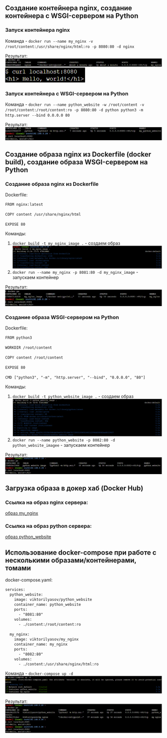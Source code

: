## Создание контейнера nginx, создание контейнера с WSGI-сервером на Python

### Запуск контейнера nginx

Команда - ```docker run --name my_nginx -v /root/content:/usr/share/nginx/html:ro -p 8080:80 -d nginx```

Результат: 
![1729856092773](image/Задание4/Задание1.1.1.png)
![1729856272993](image/Задание4/Задание1.1.2.png)
### Запуск контейнера с WSGI-сервером на Python

Команда - ```docker run --name python_website -w /root/content -v /root/content:/root/content:ro -p 8080:80 -d python python3 -m http.server --bind 0.0.0.0 80```

Результат:
![1729862081380](image/Задание4/Задание1.2.png)

## Создание образа nginx из Dockerfile (docker build), создание образа WSGI-сервером на Python

### Создание образа nginx из Dockerfile

Dockerfile:
```
FROM nginx:latest

COPY content /usr/share/nginx/html

EXPOSE 80
```

Команды:
1. ```docker build -t my_nginx_image .``` - создаем образ
![1729863128750](image/Задание4/Задание2.1.1.png)
2. ```docker run --name my_nginx -p 8081:80 -d my_nginx_image``` - запускаем контейнер

Результат:
![1729862942734](image/Задание4/Задание2.1.2.png)

### Создание образа WSGI-сервером на Python

Dockerfile:
```
FROM python3

WORKDIR /root/content

COPY content /root/content

EXPOSE 80

CMD ["python3", "-m", "http.server", "--bind", "0.0.0.0", "80"]
```
Команды:
1. ```docker build -t python_website_image .``` - создаем образ
![1729863392850](image/Задание4/Задание2.2.1.png)
2. ```docker run --name python_website -p 8082:80 -d python_website_imagee``` - запускаем контейнер

Результат:
![1729863582546](image/Задание4/Задание2.2.2.png)

## Загрузка образа в докер хаб (Docker Hub)

### Ссылка на образ nginx сервера:
[образ my_nginx](https://hub.docker.com/r/viktorilyasov/my_nginx)

### Ссылка на образ python сервера:
[образ python_website](https://hub.docker.com/r/viktorilyasov/python_website)

## Использование docker-compose при работе с несколькими образами/контейнерами, томами

docker-compose.yaml:
```
services:
  python_website:
    image: viktorilyasov/python_website 
    container_name: python_website
    ports:
      - "8081:80" 
    volumes:
      - ./content:/root/content:ro

  my_nginx:
    image: viktorilyasov/my_nginx
    container_name: my_nginx
    ports:
      - "8082:80" 
    volumes:
      - ./content:/usr/share/nginx/html:ro 
```

Команда - ```docker-compose up -d```
![1729866472666](image/Задание4/Задание4.1.1.png)

Результат:
![1729866512084](image/Задание4/Задание4.1.2.png)
